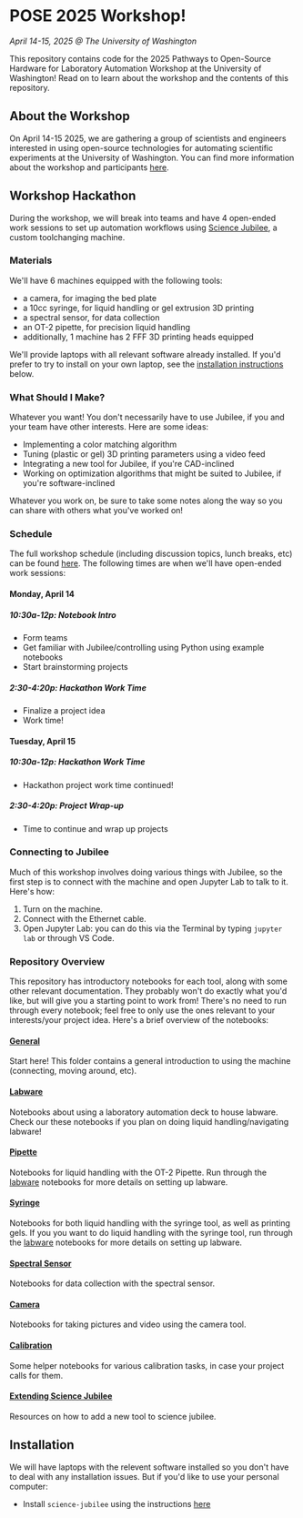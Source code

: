 # POSE 2025 Workshop!
*April 14-15, 2025 @ The University of Washington*


This repository contains code for the 2025 Pathways to Open-Source Hardware for Laboratory Automation Workshop at the University of Washington! Read on to learn about the workshop and the contents of this repository.

## About the Workshop
On April 14-15 2025, we are gathering a group of scientists and engineers interested in using open-source technologies for automating scientific experiments at the University of Washington. You can find more information about the workshop and participants [here](https://depts.washington.edu/machines/scienceautomation/).

## Workshop Hackathon
During the workshop, we will break into teams and have 4 open-ended work sessions to set up automation workflows using [Science Jubilee](https://science-jubilee.readthedocs.io/en/latest/), a custom toolchanging machine. 

### Materials
We'll have 6 machines equipped with the following tools:

- a camera, for imaging the bed plate
- a 10cc syringe, for liquid handling or gel extrusion 3D printing
- a spectral sensor, for data collection
- an OT-2 pipette, for precision liquid handling
- additionally, 1 machine has 2 FFF 3D printing heads equipped

We'll provide laptops with all relevant software already installed. If you'd prefer to try to install on your own laptop, see the [installation instructions](#installation) below.

### What Should I Make?
Whatever you want! You don't necessarily have to use Jubilee, if you and your team have other interests. Here are some ideas:

- Implementing a color matching algorithm
- Tuning (plastic or gel) 3D printing parameters using a video feed
- Integrating a new tool for Jubilee, if you're CAD-inclined
- Working on optimization algorithms that might be suited to Jubilee, if you're software-inclined

Whatever you work on, be sure to take some notes along the way so you can share with others what you've worked on! 

### Schedule
The full workshop schedule (including discussion topics, lunch breaks, etc) can be found [here](https://depts.washington.edu/machines/scienceautomation/). The following times are when we'll have open-ended work sessions:

#### Monday, April 14
##### 10:30a-12p: Notebook Intro
- Form teams
- Get familiar with Jubilee/controlling using Python using example notebooks
- Start brainstorming projects

##### 2:30-4:20p: Hackathon Work Time
- Finalize a project idea
- Work time!

#### Tuesday, April 15
##### 10:30a-12p: Hackathon Work Time
- Hackathon project work time continued!

##### 2:30-4:20p: Project Wrap-up
- Time to continue and wrap up projects

### Connecting to Jubilee
Much of this workshop involves doing various things with Jubilee, so the first step is to connect with the machine and open Jupyter Lab to talk to it. Here's how:

1. Turn on the machine.
2. Connect with the Ethernet cable.
3. Open Jupyter Lab: you can do this via the Terminal by typing `jupyter lab` or through VS Code.

### Repository Overview
This repository has introductory notebooks for each tool, along with some other relevant documentation.  They probably won't do exactly what you'd like, but will give you a starting point to work from! There's no need to run through every notebook; feel free to only use the ones relevant to your interests/your project idea. Here's a brief overview of the notebooks:

#### [General](./general/)
Start here! This folder contains a general introduction to using the machine (connecting, moving around, etc).

#### [Labware](./labware/)
Notebooks about using a laboratory automation deck to house labware. Check our these notebooks if you plan on doing liquid handling/navigating labware!

#### [Pipette](./pipette/)
Notebooks for liquid handling with the OT-2 Pipette. Run through the [labware](#labware) notebooks for more details on setting up labware.

#### [Syringe](./syringe/)
Notebooks for both liquid handling with the syringe tool, as well as printing gels. If you you want to do liquid handling with the syringe tool, run through the [labware](#labware) notebooks for more details on setting up labware.

#### [Spectral Sensor](./spectral-sensor/)
Notebooks for data collection with the spectral sensor.

#### [Camera](./camera/)
Notebooks for taking pictures and video using the camera tool.

#### [Calibration](./calibration/)
Some helper notebooks for various calibration tasks, in case your project calls for them.

#### [Extending Science Jubilee](./extending-science-jubilee/)
Resources on how to add a new tool to science jubilee.


## Installation
We will have laptops with the relevent software installed so you don't have to deal with any installation issues. But if you'd like to use your personal computer:

- Install `science-jubilee` using the instructions [here](https://science-jubilee.readthedocs.io/en/latest/getting_started/installation.html#installation)
